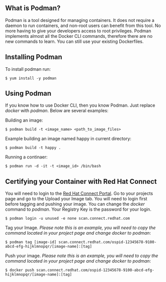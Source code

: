 ## What is Podman?
Podman is a tool designed for managing containers. It does not require a daemon to run containers, and non-root users can benefit from this tool. No more having to give your developers access to root privileges. Podman implements almost all the Docker CLI commands, therefore there are no new commands to learn. You can still use your existing Dockerfiles. 

## Installing Podman  
To install podman run: 

`$ yum install -y podman` 


## Using Podman
If you know how to use Docker CLI, then you know Podman. Just replace *docker* with *podman*. Below are several examples: 

Building an image: 

`$ podman build -t <image_name> <path_to_image_files>`

Example building an image named happy in current directory:

`$ podman build -t happy .`

Running a continaer: 

`$ podman run -d -it -t <image_id> /bin/bash` 


## Certifying your Container with Red Hat Connect
You will need to login to the [Red Hat Connect Portal](https://connect.redhat.com/). Go to your projects page and go to the Upload your Image tab. You will need to login first before tagging and pushing your image. You can change the *docker* command to *podman*. Your Registry Key is the password for your login.

`$ podman login -u unused -e none scan.connect.redhat.com`

Tag your Image. *Please note this is an example, you will need to copy the command located in your project page and change docker to podman*: 

`$ podman tag [image-id] scan.connect.redhat.com/ospid-12345678-9100-abcd-efg-hijklmnopqr/[image-name]:[tag]`

Push your image. *Please note this is an example, you will need to copy the command located in your project page and change docker to podman*: 

`$ docker push scan.connect.redhat.com/ospid-12345678-9100-abcd-efg-hijklmnopqr/[image-name]:[tag]`

 
